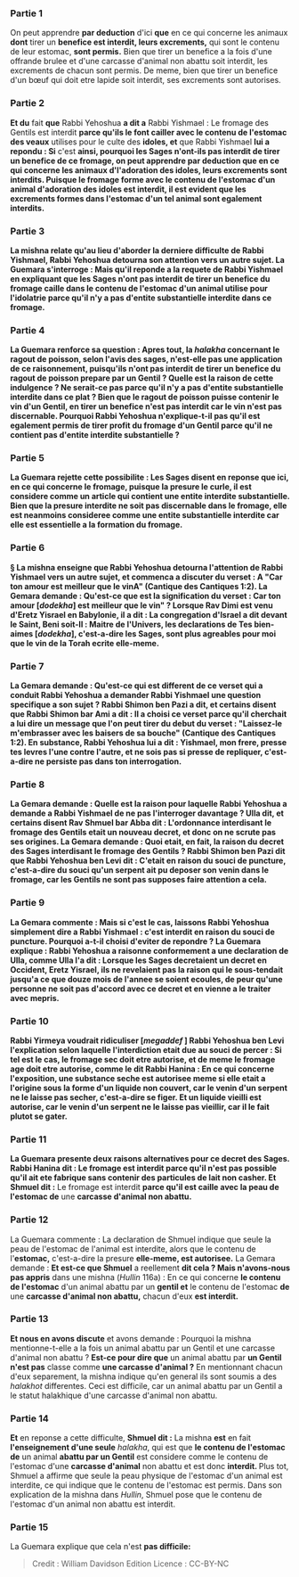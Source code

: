 
### Partie 1
On peut apprendre <b>par deduction</b> d'ici <b>que</b> en ce qui concerne les animaux <b>dont</b> tirer un <b>benefice est interdit, leurs excrements,</b> qui sont le contenu de leur estomac, <b>sont permis.</b> Bien que tirer un benefice a la fois d'une offrande brulee et d'une carcasse d'animal non abattu soit interdit, les excrements de chacun sont permis. De meme, bien que tirer un benefice d'un bœuf qui doit etre lapide soit interdit, ses excrements sont autorises.

### Partie 2
<b>Et du</b> fait <b>que</b> Rabbi Yehoshua <b>a dit a</b> Rabbi Yishmael : Le fromage des Gentils est interdit <b>parce qu'ils le font cailler avec le contenu de l'estomac</b> <b>des veaux</b> utilises pour le culte des <b>idoles, et</b> que Rabbi Yishmael <b>lui a repondu : Si</b> c'est <b>ainsi, pourquoi les Sages n'ont-ils pas <b>interdit</b> de tirer un <b>benefice</b> de ce fromage, on peut apprendre <b>par deduction que</b> en ce qui concerne les animaux d'<b>l'adoration des idoles, leurs excrements sont interdits.</b> Puisque le fromage forme avec le contenu de l'estomac d'un animal d'adoration des idoles est interdit, il est evident que les excrements formes dans l'estomac d'un tel animal sont egalement interdits.

### Partie 3
La mishna relate qu'au lieu d'aborder la derniere difficulte de Rabbi Yishmael, Rabbi Yehoshua detourna son attention vers un autre sujet. La Guemara s'interroge : <b>Mais qu'il reponde</b> a la requete de Rabbi Yishmael en expliquant que les Sages n'ont pas interdit de tirer un benefice du fromage caille dans le contenu de l'estomac d'un animal utilise pour l'idolatrie <b>parce qu'il n'y a pas d'entite substantielle interdite</b> dans ce fromage.

### Partie 4
La Guemara renforce sa question : Apres tout, la <i>halakha</i> concernant le <b>ragout de poisson, selon</b> l'avis des <b>sages,</b> n'est-elle pas une application de ce raisonnement, <b>puisqu'ils n'ont pas interdit</b> de tirer un <b>benefice</b> du ragout de poisson prepare par un Gentil ? <b>Quelle est la raison</b> de cette indulgence ? <b>Ne serait-ce pas parce qu'il n'y a pas d'entite substantielle interdite</b> dans ce plat ? Bien que le ragout de poisson puisse contenir le vin d'un Gentil, en tirer un benefice n'est pas interdit car le vin n'est pas discernable. Pourquoi Rabbi Yehoshua n'explique-t-il pas qu'il est egalement permis de tirer profit du fromage d'un Gentil parce qu'il ne contient pas d'entite interdite substantielle ?

### Partie 5
La Guemara rejette cette possibilite : Les Sages <b>disent</b> en reponse que <b>ici,</b> en ce qui concerne le fromage, <b>puisque</b> la presure le <b>curle</b>, <b>il est considere comme</b> un article <b>qui contient une entite interdite substantielle</b>. Bien que la presure interdite ne soit pas discernable dans le fromage, elle est neanmoins consideree comme une entite substantielle interdite car elle est essentielle a la formation du fromage.

### Partie 6
§ La mishna enseigne que Rabbi Yehoshua <b>detourna</b> l'attention de Rabbi Yishmael <b>vers un autre sujet,</b> et commenca a discuter du verset : A "Car ton amour est meilleur que le vinA" (Cantique des Cantiques 1:2). La Gemara demande : <b>Qu'est-ce que</b> est la signification du verset : <b>Car ton amour [<i>dodekha</i>] est meilleur que le vin" ? Lorsque Rav Dimi est venu</b> d'Eretz Yisrael en Babylonie, il <b>a dit : La congregation d'Israel a dit devant le Saint, Beni soit-Il : Maitre de l'Univers, les declarations de Tes bien-aimes [<i>dodekha</i>],</b> c'est-a-dire les Sages, <b>sont plus agreables pour moi que le vin de</b> la <b>Torah</b> ecrite elle-meme.

### Partie 7
La Gemara demande : <b>Qu'est-ce qui est different</b> de <b>ce verset qui</b> a conduit Rabbi Yehoshua a <b>demander</b> Rabbi Yishmael une question specifique a son sujet ? <b>Rabbi Shimon ben Pazi a dit, et certains disent que Rabbi Shimon bar Ami</b> a dit : Il a choisi ce verset parce qu'il cherchait a lui <b>dire</b> un message que l'on peut tirer <b>du debut du verset : "Laissez-le m'embrasser avec les baisers de sa bouche"</b> (Cantique des Cantiques 1:2). En substance, Rabbi Yehoshua <b>lui a dit : Yishmael, mon frere, presse tes levres l'une contre l'autre, et ne sois pas si presse de repliquer,</b> c'est-a-dire ne persiste pas dans ton interrogation.

### Partie 8
La Gemara demande : <b>Quelle est la raison</b> pour laquelle Rabbi Yehoshua a demande a Rabbi Yishmael de ne pas l'interroger davantage ? <b>Ulla dit, et certains disent Rav Shmuel bar Abba</b> dit : L'ordonnance interdisant le fromage des Gentils <b>etait un nouveau decret, et</b> donc <b>on ne scrute pas ses</b> origines. La Gemara demande : <b>Quoi</b> etait, en fait, la raison du <b>decret</b> des Sages interdisant le fromage des Gentils ? <b>Rabbi Shimon ben Pazi dit</b> que <b>Rabbi Yehoshua ben Levi dit :</b> C'etait <b>en raison</b> du souci de <b>puncture,</b> c'est-a-dire du souci qu'un serpent ait pu deposer son venin dans le fromage, car les Gentils ne sont pas supposes faire attention a cela.

### Partie 9
La Gemara commente : <b>Mais</b> si c'est le cas, <b>laissons</b> Rabbi Yehoshua simplement <b>dire a</b> Rabbi Yishmael : c'est interdit <b>en raison</b> du souci de <b>puncture.</b> Pourquoi a-t-il choisi d'eviter de repondre ? La Guemara explique : Rabbi Yehoshua a raisonne <b>conformement</b> a une declaration <b>de Ulla, comme Ulla l'a dit : Lorsque</b> les Sages <b>decretaient un decret en Occident,</b> Eretz Yisrael, <b>ils ne revelaient pas la raison</b> qui le sous-tendait <b>jusqu'a ce que douze mois</b> de <b>l'annee</b> se soient ecoules, <b>de peur qu'une personne ne soit pas d'accord avec ce decret et en vienne a le traiter avec mepris.</b>

### Partie 10
<b>Rabbi Yirmeya</b> voudrait <b>ridiculiser [<i>megaddef</i> ]</b> Rabbi Yehoshua ben Levi l'explication selon laquelle l'interdiction etait due au souci de percer : <b>Si tel est le cas, le fromage sec</b> <b>doit etre autorise,</b> et de meme le fromage <b>age</b> doit <b>etre autorise, comme le dit Rabbi Hanina :</b> En ce qui concerne l'exposition, <b>une substance seche</b> <b>est autorisee</b> meme si elle etait a l'origine sous la forme d'un liquide non couvert, car le venin d'un serpent <b>ne le laisse pas secher,</b> c'est-a-dire se figer. Et <b>un liquide vieilli</b> <b>est autorise,</b> car le venin d'un serpent <b>ne le laisse pas vieillir,</b> car il le fait plutot se gater.

### Partie 11
La Guemara presente deux raisons alternatives pour ce decret des Sages. <b>Rabbi Hanina dit :</b> Le fromage est interdit <b>parce qu'il n'est pas possible qu'il</b> ait ete fabrique <b>sans</b> contenir des <b>particules de</b> lait non casher. Et Shmuel dit :</b> Le fromage est interdit <b>parce qu'il est caille avec la peau de l'estomac de</b> une <b>carcasse d'animal non abattu.</b>

### Partie 12
La Guemara commente : La declaration de Shmuel indique que seule la peau de l'estomac de l'animal est interdite, alors que le contenu de l'<b>estomac,</b> c'est-a-dire la presure <b>elle-meme, est autorisee.</b> La Gemara demande : <b>Et est-ce que Shmuel</b> a reellement <b>dit cela ? Mais n'avons-nous pas appris</b> dans une mishna (<i>Hullin</i> 116a) : En ce qui concerne <b>le contenu de l'estomac</b> d'un animal abattu par un <b>gentil et</b> le contenu de l'estomac <b>de</b> une <b>carcasse d'animal non abattu,</b> chacun d'eux <b>est interdit.</b>

### Partie 13
<b>Et nous en avons discute</b> et avons demande : Pourquoi la mishna mentionne-t-elle a la fois un animal abattu par un Gentil et une carcasse d'animal non abattu ? <b>Est-ce pour dire que</b> un animal abattu par <b>un Gentil n'est pas</b> classe comme <b>une carcasse d'animal ?</b> En mentionnant chacun d'eux separement, la mishna indique qu'en general ils sont soumis a des <i>halakhot</i> differentes. Ceci est difficile, car un animal abattu par un Gentil a le statut halakhique d'une carcasse d'animal non abattu.

### Partie 14
<b>Et</b> en reponse a cette difficulte, <b>Shmuel dit :</b> La mishna <b>est</b> en fait <b>l'enseignement d'une seule</b> <i>halakha</i>, qui est que <b>le contenu de l'estomac</b> <b>de</b> un animal <b>abattu par un Gentil</b> est considere comme le contenu de l'estomac d'une <b>carcasse d'animal</b> non abattu et est donc <b>interdit. </b> Plus tot, Shmuel a affirme que seule la peau physique de l'estomac d'un animal est interdite, ce qui indique que le contenu de l'estomac est permis. Dans son explication de la mishna dans <i>Hullin</i>, Shmuel pose que le contenu de l'estomac d'un animal non abattu est interdit.

### Partie 15
La Guemara explique que cela n'est <b>pas difficile:</b>

>Credit : William Davidson Edition
>Licence : CC-BY-NC